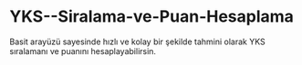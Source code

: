 # YKS--Siralama-ve-Puan-Hesaplama
Basit arayüzü sayesinde hızlı ve kolay bir şekilde tahmini olarak YKS sıralamanı ve puanını hesaplayabilirsin.
